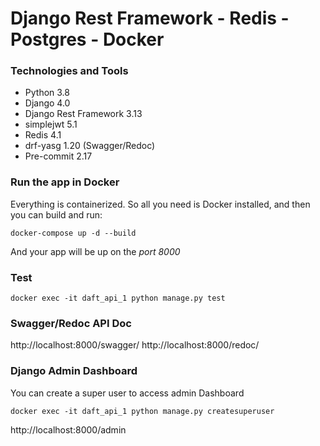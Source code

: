 # Django Rest Framework - Redis - Postgres - Docker


### Technologies and Tools
* Python 3.8
* Django 4.0
* Django Rest Framework 3.13
* simplejwt 5.1
* Redis 4.1
* drf-yasg 1.20 (Swagger/Redoc)
* Pre-commit 2.17


### Run the app in Docker

Everything is containerized. So all you need is Docker installed, and then you can build and run:

```
docker-compose up -d --build
```

And your app will be up on the *port 8000*

### Test

```
docker exec -it daft_api_1 python manage.py test
```

### Swagger/Redoc API Doc

http://localhost:8000/swagger/
http://localhost:8000/redoc/


### Django Admin Dashboard

You can create a super user to access admin Dashboard

```
docker exec -it daft_api_1 python manage.py createsuperuser
```

http://localhost:8000/admin
